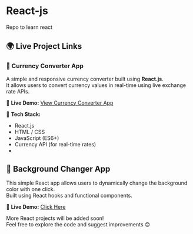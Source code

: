 # React-js
Repo to learn react 

## 🌍 Live Project Links

### 💱 Currency Converter App
A simple and responsive currency converter built using **React.js**.  
It allows users to convert currency values in real-time using live exchange rate APIs.

🔗 **Live Demo:** [View Currency Converter App](https://react-fih6p8k1y-atharv-chavan-s-projects.vercel.app/)

🧠 **Tech Stack:**
- React.js
- HTML / CSS
- JavaScript (ES6+)
- Currency API (for real-time rates)
- 
## 🌈 Background Changer App
This simple React app allows users to dynamically change the background color with one click.  
Built using React hooks and functional components.

🔗 **Live Demo:** [Click Here](https://bgchanger-atharv-chavan.vercel.app)

More React projects will be added soon!  
Feel free to explore the code and suggest improvements 😊

